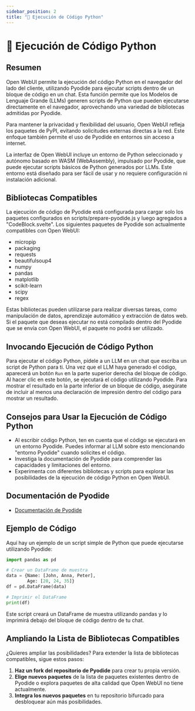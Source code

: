 ```yaml
---
sidebar_position: 2
title: "🐍 Ejecución de Código Python"
---
```


# 🐍 Ejecución de Código Python

## Resumen

Open WebUI permite la ejecución del código Python en el navegador del lado del cliente, utilizando Pyodide para ejecutar scripts dentro de un bloque de código en un chat. Esta función permite que los Modelos de Lenguaje Grande (LLMs) generen scripts de Python que pueden ejecutarse directamente en el navegador, aprovechando una variedad de bibliotecas admitidas por Pyodide.

Para mantener la privacidad y flexibilidad del usuario, Open WebUI refleja los paquetes de PyPI, evitando solicitudes externas directas a la red. Este enfoque también permite el uso de Pyodide en entornos sin acceso a internet.

La interfaz de Open WebUI incluye un entorno de Python seleccionado y autónomo basado en WASM (WebAssembly), impulsado por Pyodide, que puede ejecutar scripts básicos de Python generados por LLMs. Este entorno está diseñado para ser fácil de usar y no requiere configuración ni instalación adicional.

## Bibliotecas Compatibles

La ejecución de código de Pyodide está configurada para cargar solo los paquetes configurados en scripts/prepare-pyodide.js y luego agregados a "CodeBlock.svelte". Los siguientes paquetes de Pyodide son actualmente compatibles con Open WebUI:

* micropip
* packaging
* requests
* beautifulsoup4
* numpy
* pandas
* matplotlib
* scikit-learn
* scipy
* regex

Estas bibliotecas pueden utilizarse para realizar diversas tareas, como manipulación de datos, aprendizaje automático y extracción de datos web. Si el paquete que deseas ejecutar no está compilado dentro del Pyodide que se envía con Open WebUI, el paquete no podrá ser utilizado.

## Invocando Ejecución de Código Python

Para ejecutar el código Python, pídele a un LLM en un chat que escriba un script de Python para ti. Una vez que el LLM haya generado el código, aparecerá un botón `Run` en la parte superior derecha del bloque de código. Al hacer clic en este botón, se ejecutará el código utilizando Pyodide. Para mostrar el resultado en la parte inferior de un bloque de código, asegúrate de incluir al menos una declaración de impresión dentro del código para mostrar un resultado.

## Consejos para Usar la Ejecución de Código Python

* Al escribir código Python, ten en cuenta que el código se ejecutará en un entorno Pyodide. Puedes informar al LLM sobre esto mencionando "entorno Pyodide" cuando solicites el código.
* Investiga la documentación de Pyodide para comprender las capacidades y limitaciones del entorno.
* Experimenta con diferentes bibliotecas y scripts para explorar las posibilidades de la ejecución de código Python en Open WebUI.

## Documentación de Pyodide

* [Documentación de Pyodide](https://pyodide.org/en/stable/)

## Ejemplo de Código

Aquí hay un ejemplo de un script simple de Python que puede ejecutarse utilizando Pyodide:

```python
import pandas as pd

# Crear un DataFrame de muestra
data = {Name: [John, Anna, Peter], 
        Age: [28, 24, 35]}
df = pd.DataFrame(data)

# Imprimir el DataFrame
print(df)
```

Este script creará un DataFrame de muestra utilizando pandas y lo imprimirá debajo del bloque de código dentro de tu chat.

## Ampliando la Lista de Bibliotecas Compatibles

¿Quieres ampliar las posibilidades? Para extender la lista de bibliotecas compatibles, sigue estos pasos:

1. **Haz un fork del repositorio de Pyodide** para crear tu propia versión.
2. **Elige nuevos paquetes** de la lista de paquetes existentes dentro de Pyodide o explora paquetes de alta calidad que Open WebUI no tiene actualmente.
3. **Integra los nuevos paquetes** en tu repositorio bifurcado para desbloquear aún más posibilidades.
